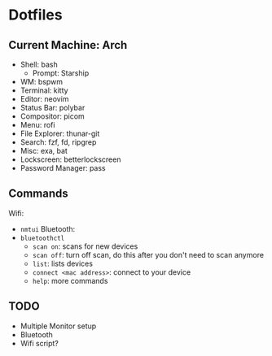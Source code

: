 # Dotfiles

## Current Machine: Arch
 - Shell: bash
   - Prompt: Starship
 - WM: bspwm
 - Terminal: kitty
 - Editor: neovim
 - Status Bar: polybar
 - Compositor: picom
 - Menu: rofi
 - File Explorer: thunar-git
 - Search: fzf, fd, ripgrep
 - Misc: exa, bat
 - Lockscreen: betterlockscreen
 - Password Manager: pass

## Commands
Wifi:
  - `nmtui`
Bluetooth:
  - `bluetoothctl`
    - `scan on`: scans for new devices
    - `scan off`: turn off scan, do this after you don't need to scan anymore
    - `list`: lists devices
    - `connect <mac address>`: connect to your device
    - `help`: more commands
## TODO
- Multiple Monitor setup
- Bluetooth
- Wifi script?
